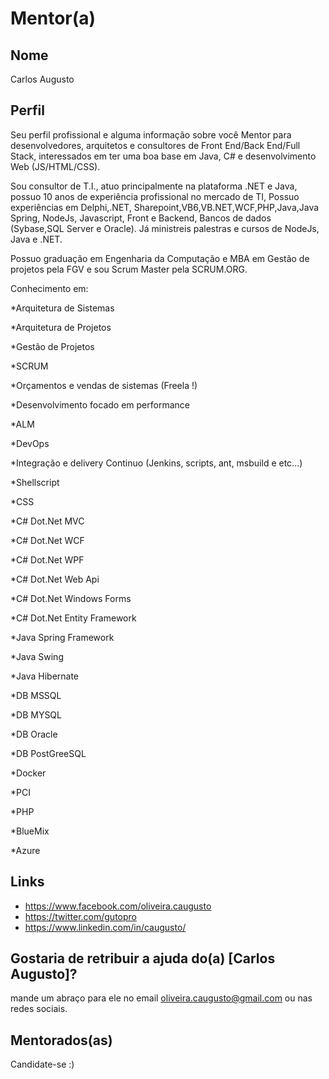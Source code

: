 # Mentor(a)

## Nome

Carlos Augusto

## Perfil

Seu perfil profissional e alguma informação sobre você
Mentor para desenvolvedores, arquitetos e consultores de Front End/Back End/Full Stack, interessados em ter uma boa base em Java, C#
e desenvolvimento Web (JS/HTML/CSS).

Sou consultor de T.I., atuo principalmente na plataforma .NET e Java, possuo 10 anos de experiência profissional no mercado de TI, 
Possuo experiências em Delphi,.NET, Sharepoint,VB6,VB.NET,WCF,PHP,Java,Java Spring, NodeJs, Javascript, Front e Backend, Bancos de dados (Sybase,SQL Server e Oracle).
Já ministreis palestras e cursos de NodeJs, Java e .NET.

Possuo graduação em Engenharia da Computação e MBA em Gestão de projetos pela FGV e sou Scrum Master pela SCRUM.ORG.

Conhecimento  em:

*Arquitetura de Sistemas

*Arquitetura de Projetos

*Gestão de Projetos

*SCRUM

*Orçamentos e vendas de sistemas (Freela !)

*Desenvolvimento focado em performance

*ALM

*DevOps

*Integração e delivery Continuo (Jenkins, scripts, ant, msbuild e etc...)

*Shellscript

*CSS

*C# Dot.Net MVC

*C# Dot.Net WCF

*C# Dot.Net WPF

*C# Dot.Net Web Api

*C# Dot.Net Windows Forms

*C# Dot.Net Entity Framework 

*Java Spring Framework

*Java Swing

*Java Hibernate

*DB MSSQL

*DB MYSQL

*DB Oracle

*DB PostGreeSQL

*Docker

*PCI

*PHP

*BlueMix

*Azure

## Links

* https://www.facebook.com/oliveira.caugusto
* https://twitter.com/gutopro
* https://www.linkedin.com/in/caugusto/

## Gostaria de retribuir a ajuda do(a) [Carlos Augusto]?

mande um abraço para ele no email oliveira.caugusto@gmail.com ou nas redes sociais.

## Mentorados(as)

Candidate-se :)